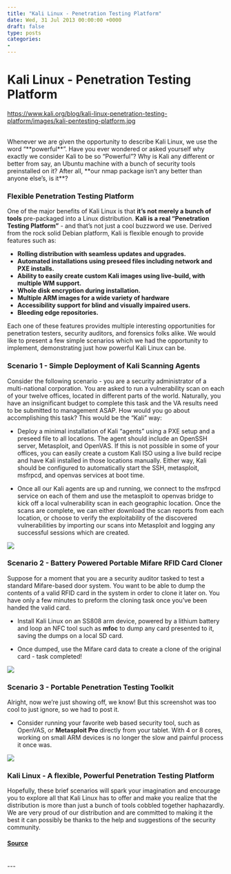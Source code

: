 ```yaml
---
title: "Kali Linux - Penetration Testing Platform"
date: Wed, 31 Jul 2013 00:00:00 +0000
draft: false
type: posts
categories: 
- 
---
```

# Kali Linux - Penetration Testing Platform
https://www.kali.org/blog/kali-linux-penetration-testing-platform/images/kali-pentesting-platform.jpg
<br/>

<br/>
Whenever we are given the opportunity to describe Kali Linux, we use the word “**powerful**”. Have you ever wondered or asked yourself why exactly we consider Kali to be so “Powerful”? Why is Kali any different or better from say, an Ubuntu machine with a bunch of security tools preinstalled on it? After all, **our nmap package isn’t any better than anyone else’s, is it**?

### Flexible Penetration Testing Platform

One of the major benefits of Kali Linux is that **it’s not merely a bunch of tools** pre-packaged into a Linux distribution. **Kali is a real “Penetration Testing Platform”** - and that’s not just a cool buzzword we use. Derived from the rock solid Debian platform, Kali is flexible enough to provide features such as:

-   ****Rolling distribution with seamless updates and upgrades.****
-   ****Automated installations using preseed files including network and PXE installs.****
-   ****Ability to easily create custom Kali images using live-build, with multiple WM support.****
-   ****Whole disk encryption during installation.****
-   ****Multiple ARM images for a wide variety of hardware****
-   ****Accessibility support for blind and visually impaired users.****
-   ****Bleeding edge repositories.****

Each one of these features provides multiple interesting opportunities for penetration testers, security auditors, and forensics folks alike. We would like to present a few simple scenarios which we had the opportunity to implement, demonstrating just how powerful Kali Linux can be.

### Scenario 1 - Simple Deployment of Kali Scanning Agents

Consider the following scenario - you are a security administrator of a multi-national corporation. You are asked to run a vulnerability scan on each of your twelve offices, located in different parts of the world. Naturally, you have an insignificant budget to complete this task and the VA results need to be submitted to management ASAP. How would you go about accomplishing this task? This would be the “Kali” way:

-   Deploy a minimal installation of Kali “agents” using a PXE setup and a preseed file to all locations. The agent should include an OpenSSH server, Metasploit, and OpenVAS. If this is not possible in some of your offices, you can easily create a custom Kali ISO using a live build recipe and have Kali installed in those locations manually. Either way, Kali should be configured to automatically start the SSH, metasploit, msfrpcd, and openvas services at boot time.
    
-   Once all our Kali agents are up and running, we connect to the msfrpcd service on each of them and use the metasploit to openvas bridge to kick off a local vulnerability scan in each geographic location. Once the scans are complete, we can either download the scan reports from each location, or choose to verify the exploitability of the discovered vulnerabilities by importing our scans into Metasploit and logging any successful sessions which are created.
    

[![](https://www.kali.org/blog/kali-linux-penetration-testing-platform/images/multiple-scans.png)](https://www.kali.org/blog/kali-linux-penetration-testing-platform/images/multiple-scans.png)

### Scenario 2 - Battery Powered Portable Mifare RFID Card Cloner

Suppose for a moment that you are a security auditor tasked to test a standard Mifare-based door system. You want to be able to dump the contents of a valid RFID card in the system in order to clone it later on. You have only a few minutes to preform the cloning task once you’ve been handed the valid card.

-   Install Kali Linux on an SS808 arm device, powered by a lithium battery and loop an NFC tool such as **mfoc** to dump any card presented to it, saving the dumps on a local SD card.
    
-   Once dumped, use the Mifare card data to create a clone of the original card - task completed!
    

[![](https://www.kali.org/blog/kali-linux-penetration-testing-platform/images/nfc-rig-kali1.png)](https://www.kali.org/blog/kali-linux-penetration-testing-platform/images/nfc-rig-kali1.png)

### Scenario 3 - Portable Penetration Testing Toolkit

Alright, now we’re just showing off, we know! But this screenshot was too cool to just ignore, so we had to post it.

-   Consider running your favorite web based security tool, such as OpenVAS, or **Metasploit Pro** directly from your tablet. With 4 or 8 cores, working on small ARM devices is no longer the slow and painful process it once was.

[![](https://www.kali.org/blog/kali-linux-penetration-testing-platform/images/msfpro2.png)](https://www.kali.org/blog/kali-linux-penetration-testing-platform/images/msfpro2.png)

### Kali Linux - A flexible, Powerful Penetration Testing Platform

Hopefully, these brief scenarios will spark your imagination and encourage you to explore all that Kali Linux has to offer and make you realize that the distribution is more than just a bunch of tools cobbled together haphazardly. We are very proud of our distribution and are committed to making it the best it can possibly be thanks to the help and suggestions of the security community.

#### [Source](https://www.kali.org/blog/kali-linux-penetration-testing-platform/)

<br/>
---
